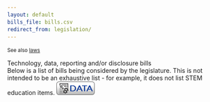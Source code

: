 ```yaml
---
layout: default
bills_file: bills.csv
redirect_from: legislation/
---
```


 <small>See also [laws]({{site.baseUrl}}/laws)</small>

<div class="panel panel-default">
  <div class="panel-heading">Technology, data, reporting and/or disclosure bills<span id="actions-count"></span></div>
  <div class="panel-body">
    Below is a list of bills being considered by the legislature. This is not intended to be an exhaustive list - for example, it does not list STEM education items.
    <a href="{{site.baseIrl}}/bills/{{page.bills_file}}"><img src="https://raw.githubusercontent.com/BetaNYC/getDataButton/master/png/88x31.png" alt="download raw data"></a>
  </div>
  <div id="actions-div"></div>
</div>

<script type="text/javascript" src="//cdn.datatables.net/1.10.4/js/jquery.dataTables.min.js"></script>
<script type="text/javascript" src="{{ site.baseUrl}}/js/jquery-csv.0.71.js"></script>
<link rel="stylesheet" type="text/css" href="//cdn.datatables.net/1.10.4/css/jquery.dataTables.min.css">

<script type="text/javascript">

  $( document ).ready(function() {
    $.ajax("{{site.baseUrl}}/bills/{{page.bills_file}}", {
      success: function(returnedData, textStatus, jqXHR) {
        $.csv.toObjects(returnedData, {}, function(err, csvData) {
          $("#actions-div").html('<table id="actions-table" cellpadding="0" cellspacing="0" border="0" class="display" width="100%"></table>');
          $("#actions-table").DataTable({
            // "ajax": webUrl,   // loading data this way doesn't work. Maybe a jquery version compatability issue?
            data: csvData,
            paging: false,
            processing: true,  // only useful if DataTable's ajax handler is used
            order: [[0, "asc"]],
            columns: [
              {title: "Bill(s)", render: function(data,type,full,meta) {
                identifiers = [];
                if (full.assemblyId !== "") {identifiers.push(full.assemblyId)}
                if (full.senateId !== "") {identifiers.push(full.senateId)}
                if (full.jointId !== "") {identifiers.push(full.jointId)}
                identifierText = identifiers.join(" / ");
                if (full.link) {return  '<a href="' + full.link + '" target="_new">' + identifierText + '</a>'}
                  else { return identifierText }
                return returnHtml;
              }, width:"10%"},
              {title: "Title", data: "title", width: "30%"},
              {title: "Notes", data: "notes", width: "60%"}
            ]
          });
          $("#actions-count").text(': ' + $("#actions-table").DataTable().rows()[0].length);
        });
      },
      error: function(jqXHR, textStatus, errorThrown) {
        alert("unable to load CSV data file: " + errorThrown);
      }
    });
  });
  
</script>
